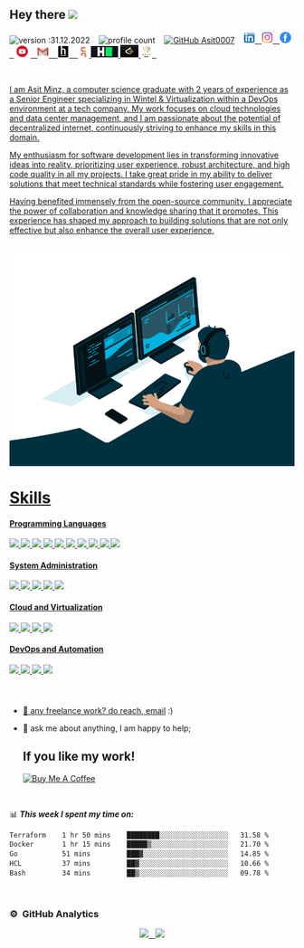 ## Hey there <img src="https://media.giphy.com/media/hvRJCLFzcasrR4ia7z/giphy.gif" width="25px"> 
![version :31.12.2022](https://img.shields.io/badge/Version-31--12--2022-blue) &nbsp;&nbsp; ![profile count](https://komarev.com/ghpvc/?username=Asit0007&color=red) &nbsp;&nbsp; [![GitHub Asit0007](https://img.shields.io/github/followers/Asit0007?label=follow&style=social)](https://github.com/Asit0007) &nbsp;&nbsp; <a href="https://www.linkedin.com/in/asitminz/"><img height="20" src="./images/linkedin.png"> &nbsp; <a href="https://www.instagram.com/asitminz/"><img height="20" src="./images/download.png"> &nbsp; <a href="https://www.facebook.com/asit.minz.7/"><img height="20" src="./images/fb png.png"> &nbsp; <a href="https://www.youtube.com/channel/UCYF2HM8RAeTsdHdKJjH2FXQ?sub_confirmation=1"><img height="21" src="./images/youtube.png"> &nbsp; <a href="mailto:asitminz007@gmail.com"><img height="20" src="./images/Gmail-Logo.png"> &nbsp;&nbsp; <a href="https://www.hackerearth.com/@asitminz0"><img height="20" src="./images/hackerearth.jpeg"> &nbsp;&nbsp; <a href="https://www.codingninjas.com/codestudio/profile/ca349519-04ca-4c61-95f4-94f46de8f928"><img height="19" src="./images/cn.jpeg"> <a href="https://www.hackerrank.com/asitminz007"> <img height="20" src="./images/hr.png"> <a href="https://leetcode.com/asitminz007/"><img height="22" width="32" src="./images/lc.png"> <a href="https://www.codechef.com/users/asitminz"> <img height="20" src="./images/cc.png"> &nbsp;




<br/>
  
<p>  
  
I am Asit Minz, a computer science graduate with 2 years of experience as a Senior Engineer specializing in Wintel & Virtualization within a DevOps environment at a tech company. My work focuses on cloud technologies and data center management, and I am passionate about the potential of decentralized internet, continuously striving to enhance my skills in this domain.

My enthusiasm for software development lies in transforming innovative ideas into reality, prioritizing user experience, robust architecture, and high code quality in all my projects. I take great pride in my ability to deliver solutions that meet technical standards while fostering user engagement.

Having benefited immensely from the open-source community, I appreciate the power of collaboration and knowledge sharing that it promotes. This experience has shaped my approach to building solutions that are not only effective but also enhance the overall user experience.
  
</p>
<br/>

<div style="display: flex; justify-content: flex-end; align-items: center;">
  <img alt="GIF" src="./images/code.gif" style="width: 100%; height: 40%;" />
</div>

# Skills

#### Programming Languages  
<img src="https://img.shields.io/badge/C-00599C?style=for-the-badge&logo=C&logoColor=white">  <img src="https://img.shields.io/badge/C%2B%2B-00599C?style=for-the-badge&logo=C%2B%2B&logoColor=white">  <img src="https://img.shields.io/badge/Python-3776AB?style=for-the-badge&logo=python&logoColor=white">  <img src="https://img.shields.io/badge/Java-e11e21?style=for-the-badge&logo=java&logoColor=white">  <img src="https://img.shields.io/badge/JavaScript-F7DF1E?style=for-the-badge&logo=javascript&logoColor=black">  <img src="https://img.shields.io/badge/HTML5-E34F26?style=for-the-badge&logo=html5&logoColor=white">  <img src="https://img.shields.io/badge/CSS3-1572B6?style=for-the-badge&logo=css3&logoColor=white">  <img src="https://img.shields.io/badge/MySQL-00000F?style=for-the-badge&logo=mysql&logoColor=white">  <img src="https://img.shields.io/badge/Bash-4EAA25?style=for-the-badge&logo=gnu-bash&logoColor=white">  <img src="https://img.shields.io/badge/YAML-00A5E0?style=for-the-badge&logo=yaml&logoColor=white">  

#### System Administration  
<img src="https://img.shields.io/badge/Linux%20Administration-FCC624?style=for-the-badge&logo=linux&logoColor=black">  <img src="https://img.shields.io/badge/Windows%20Server-0078D6?style=for-the-badge&logo=windows&logoColor=white">  <img src="https://img.shields.io/badge/VDI%20Provisioning-0066CC?style=for-the-badge&logo=vmware&logoColor=white">  <img src="https://img.shields.io/badge/Patch%20Management-FF7F50?style=for-the-badge&logo=ubuntu&logoColor=white">  <img src="https://img.shields.io/badge/Backup%20and%20Recovery-FFB800?style=for-the-badge&logo=backblaze&logoColor=white">  

#### Cloud and Virtualization  
<img src="https://img.shields.io/badge/Azure-0089D6?style=for-the-badge&logo=azure&logoColor=white">  <img src="https://img.shields.io/badge/VMware%20Horizon-3E7CBA?style=for-the-badge&logo=vmware&logoColor=white">  <img src="https://img.shields.io/badge/VCenter-0078D6?style=for-the-badge&logo=vmware&logoColor=white">  <img src="https://img.shields.io/badge/SCCM-1E8AC6?style=for-the-badge&logo=microsoft&logoColor=white">  

#### DevOps and Automation  
<img src="https://img.shields.io/badge/Python%20Scripting-3776AB?style=for-the-badge&logo=python&logoColor=white">  <img src="https://img.shields.io/badge/PowerShell-2CA5E0?style=for-the-badge&logo=powershell&logoColor=white">  <img src="https://img.shields.io/badge/GitHub-181717?style=for-the-badge&logo=github&logoColor=white">  <img src="https://img.shields.io/badge/ITIL-3F3F3F?style=for-the-badge&logo=itil&logoColor=white">


<br/>

###

- 💼 any freelance work? do reach, [email](mailto:asitminz007@gmail.com) :)
- 💬 ask me about anything, I am happy to help;
  
  ## If you like my work!
  
  <a href="https://www.buymeacoffee.com/Asit" target="_blank"><img src="https://cdn.buymeacoffee.com/buttons/default-orange.png" alt="Buy Me A Coffee" height="41" width="174"></a>

<br/>

📊 ***This week I spent my time on:***
<!--START_SECTION:waka-->

```txt
Terraform    1 hr 50 mins    ████████░░░░░░░░░░░░░░░░░   31.58 %
Docker       1 hr 15 mins    █████▒░░░░░░░░░░░░░░░░░░░   21.70 %
Go           51 mins         ███▓░░░░░░░░░░░░░░░░░░░░░   14.85 %
HCL          37 mins         ██▓░░░░░░░░░░░░░░░░░░░░░░   10.66 %
Bash         34 mins         ██▒░░░░░░░░░░░░░░░░░░░░░░   09.78 %
```

<!--END_SECTION:waka-->

<br/>
  
### ⚙️ &nbsp;GitHub Analytics
<link rel="stylesheet" type="text/css" href="/styles.css" />
<p class="selector" align="center">
<a href="https://github.com/Asit0007">
  <img height="190em" class="first_image" src="https://github-readme-stats-eight-theta.vercel.app/api?username=Asit0007&show_icons=true&theme=algolia"/> &nbsp; <img height="190em" class="second_image" src="https://github-readme-stats-eight-theta.vercel.app/api/top-langs/?username=Asit0007&layout=compact&langs_count=10&theme=algolia"/>
</a>
</p>
  
<br/>




<!---
Asit0007/Asit0007 is a ✨ special ✨ repository because its `README.md` (this file) appears on your GitHub profile.
You can click the Preview link to take a look at your changes.
--->

